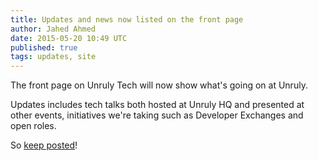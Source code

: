 ```yaml
---
title: Updates and news now listed on the front page
author: Jahed Ahmed
date: 2015-05-20 10:49 UTC
published: true
tags: updates, site
---
```


The front page on Unruly Tech will now show what's going on at Unruly.

Updates includes tech talks both hosted at Unruly HQ and presented at other events, initiatives we're taking such as
Developer Exchanges and open roles.

So [keep posted](http://tech.unruly.co/)!